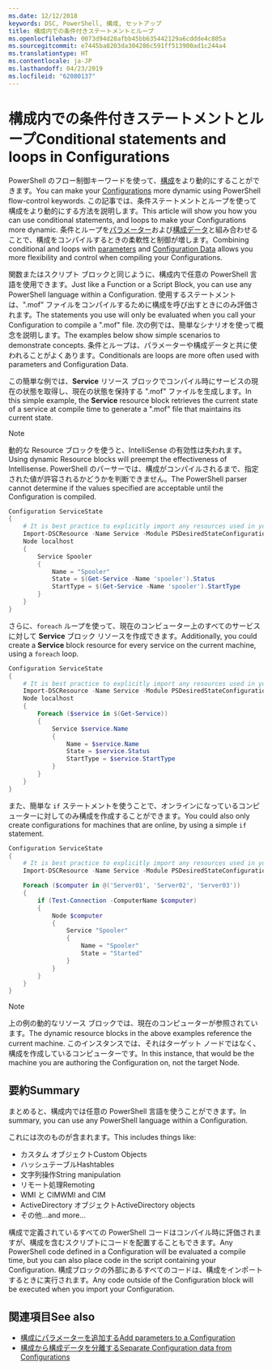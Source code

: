 ```yaml
---
ms.date: 12/12/2018
keywords: DSC, PowerShell, 構成, セットアップ
title: 構成内での条件付きステートメントとループ
ms.openlocfilehash: 0073d94d28afbb45bb635442129a6cddde4c805a
ms.sourcegitcommit: e7445ba8203da304286c591ff513900ad1c244a4
ms.translationtype: HT
ms.contentlocale: ja-JP
ms.lasthandoff: 04/23/2019
ms.locfileid: "62080137"
---
```

# <a name="conditional-statements-and-loops-in-configurations"></a><span data-ttu-id="99c17-103">構成内での条件付きステートメントとループ</span><span class="sxs-lookup"><span data-stu-id="99c17-103">Conditional statements and loops in Configurations</span></span>

<span data-ttu-id="99c17-104">PowerShell のフロー制御キーワードを使って、[構成](configurations.md)をより動的にすることができます。</span><span class="sxs-lookup"><span data-stu-id="99c17-104">You can make your [Configurations](configurations.md) more dynamic using PowerShell flow-control keywords.</span></span> <span data-ttu-id="99c17-105">この記事では、条件ステートメントとループを使って構成をより動的にする方法を説明します。</span><span class="sxs-lookup"><span data-stu-id="99c17-105">This article will show you how you can use conditional statements, and loops to make your Configurations more dynamic.</span></span> <span data-ttu-id="99c17-106">条件とループを[パラメーター](add-parameters-to-a-configuration.md)および[構成データ](configData.md)と組み合わせることで、構成をコンパイルするときの柔軟性と制御が増します。</span><span class="sxs-lookup"><span data-stu-id="99c17-106">Combining conditional and loops with [parameters](add-parameters-to-a-configuration.md) and [Configuration Data](configData.md) allows you more flexibility and control when compiling your Configurations.</span></span>

<span data-ttu-id="99c17-107">関数またはスクリプト ブロックと同じように、構成内で任意の PowerShell 言語を使用できます。</span><span class="sxs-lookup"><span data-stu-id="99c17-107">Just like a Function or a Script Block, you can use any PowerShell language within a Configuration.</span></span> <span data-ttu-id="99c17-108">使用するステートメントは、".mof" ファイルをコンパイルするために構成を呼び出すときにのみ評価されます。</span><span class="sxs-lookup"><span data-stu-id="99c17-108">The statements you use will only be evaluated when you call your Configuration to compile a ".mof" file.</span></span> <span data-ttu-id="99c17-109">次の例では、簡単なシナリオを使って概念を説明します。</span><span class="sxs-lookup"><span data-stu-id="99c17-109">The examples below show simple scenarios to demonstrate concepts.</span></span> <span data-ttu-id="99c17-110">条件とループは、パラメーターや構成データと共に使われることがよくあります。</span><span class="sxs-lookup"><span data-stu-id="99c17-110">Conditionals are loops are more often used with parameters and Configuration Data.</span></span>

<span data-ttu-id="99c17-111">この簡単な例では、**Service** リソース ブロックでコンパイル時にサービスの現在の状態を取得し、現在の状態を保持する ".mof" ファイルを生成します。</span><span class="sxs-lookup"><span data-stu-id="99c17-111">In this simple example, the **Service** resource block retrieves the current state of a service at compile time to generate a ".mof" file that maintains its current state.</span></span>

> [!NOTE]
> <span data-ttu-id="99c17-112">動的な Resource ブロックを使うと、IntelliSense の有効性は失われます。</span><span class="sxs-lookup"><span data-stu-id="99c17-112">Using dynamic Resource blocks will preempt the effectiveness of Intellisense.</span></span> <span data-ttu-id="99c17-113">PowerShell のパーサーでは、構成がコンパイルされるまで、指定された値が許容されるかどうかを判断できません。</span><span class="sxs-lookup"><span data-stu-id="99c17-113">The PowerShell parser cannot determine if the values specified are acceptable until the Configuration is compiled.</span></span>

```powershell
Configuration ServiceState
{
    # It is best practice to explicitly import any resources used in your Configurations.
    Import-DSCResource -Name Service -Module PSDesiredStateConfiguration
    Node localhost
    {
        Service Spooler
        {
            Name = "Spooler"
            State = $(Get-Service -Name 'spooler').Status
            StartType = $(Get-Service -Name 'spooler').StartType
        }
    }
}
```

<span data-ttu-id="99c17-114">さらに、`foreach` ループを使って、現在のコンピューター上のすべてのサービスに対して **Service** ブロック リソースを作成できます。</span><span class="sxs-lookup"><span data-stu-id="99c17-114">Additionally, you could create a **Service** block resource for every service on the current machine, using a `foreach` loop.</span></span>

```powershell
Configuration ServiceState
{
    # It is best practice to explicitly import any resources used in your Configurations.
    Import-DSCResource -Name Service -Module PSDesiredStateConfiguration
    Node localhost
    {
        Foreach ($service in $(Get-Service))
        {
            Service $service.Name
            {
                Name = $service.Name
                State = $service.Status
                StartType = $service.StartType
            }
        }
    }
}
```

<span data-ttu-id="99c17-115">また、簡単な `if` ステートメントを使うことで、オンラインになっているコンピューターに対してのみ構成を作成することができます。</span><span class="sxs-lookup"><span data-stu-id="99c17-115">You could also only create configurations for machines that are online, by using a simple `if` statement.</span></span>

```powershell
Configuration ServiceState
{
    # It is best practice to explicitly import any resources used in your Configurations.
    Import-DSCResource -Name Service -Module PSDesiredStateConfiguration

    Foreach ($computer in @('Server01', 'Server02', 'Server03'))
    {
        if (Test-Connection -ComputerName $computer)
        {
            Node $computer
            {
                Service "Spooler"
                {
                    Name = "Spooler"
                    State = "Started"
                }
            }
        }
    }
}
```

> [!NOTE]
> <span data-ttu-id="99c17-116">上の例の動的なリソース ブロックでは、現在のコンピューターが参照されています。</span><span class="sxs-lookup"><span data-stu-id="99c17-116">The dynamic resource blocks in the above examples reference the current machine.</span></span> <span data-ttu-id="99c17-117">このインスタンスでは、それはターゲット ノードではなく、構成を作成しているコンピューターです。</span><span class="sxs-lookup"><span data-stu-id="99c17-117">In this instance, that would be the machine you are authoring the Configuration on, not the target Node.</span></span>

<!---
Mention Get-DSCConfigurationFromSystem
-->

## <a name="summary"></a><span data-ttu-id="99c17-118">要約</span><span class="sxs-lookup"><span data-stu-id="99c17-118">Summary</span></span>

<span data-ttu-id="99c17-119">まとめると、構成内では任意の PowerShell 言語を使うことができます。</span><span class="sxs-lookup"><span data-stu-id="99c17-119">In summary, you can use any PowerShell language within a Configuration.</span></span>

<span data-ttu-id="99c17-120">これには次のものが含まれます。</span><span class="sxs-lookup"><span data-stu-id="99c17-120">This includes things like:</span></span>

- <span data-ttu-id="99c17-121">カスタム オブジェクト</span><span class="sxs-lookup"><span data-stu-id="99c17-121">Custom Objects</span></span>
- <span data-ttu-id="99c17-122">ハッシュテーブル</span><span class="sxs-lookup"><span data-stu-id="99c17-122">Hashtables</span></span>
- <span data-ttu-id="99c17-123">文字列操作</span><span class="sxs-lookup"><span data-stu-id="99c17-123">String manipulation</span></span>
- <span data-ttu-id="99c17-124">リモート処理</span><span class="sxs-lookup"><span data-stu-id="99c17-124">Remoting</span></span>
- <span data-ttu-id="99c17-125">WMI と CIM</span><span class="sxs-lookup"><span data-stu-id="99c17-125">WMI and CIM</span></span>
- <span data-ttu-id="99c17-126">ActiveDirectory オブジェクト</span><span class="sxs-lookup"><span data-stu-id="99c17-126">ActiveDirectory objects</span></span>
- <span data-ttu-id="99c17-127">その他...</span><span class="sxs-lookup"><span data-stu-id="99c17-127">and more...</span></span>

<span data-ttu-id="99c17-128">構成で定義されているすべての PowerShell コードはコンパイル時に評価されますが、構成を含むスクリプトにコードを配置することもできます。</span><span class="sxs-lookup"><span data-stu-id="99c17-128">Any PowerShell code defined in a Configuration will be evaluated a compile time, but you can also place code in the script containing your Configuration.</span></span> <span data-ttu-id="99c17-129">構成ブロックの外部にあるすべてのコードは、構成をインポートするときに実行されます。</span><span class="sxs-lookup"><span data-stu-id="99c17-129">Any code outside of the Configuration block will be executed when you import your Configuration.</span></span>

## <a name="see-also"></a><span data-ttu-id="99c17-130">関連項目</span><span class="sxs-lookup"><span data-stu-id="99c17-130">See also</span></span>

- [<span data-ttu-id="99c17-131">構成にパラメーターを追加する</span><span class="sxs-lookup"><span data-stu-id="99c17-131">Add parameters to a Configuration</span></span>](add-parameters-to-a-configuration.md)
- [<span data-ttu-id="99c17-132">構成から構成データを分離する</span><span class="sxs-lookup"><span data-stu-id="99c17-132">Separate Configuration data from Configurations</span></span>](configData.md)
